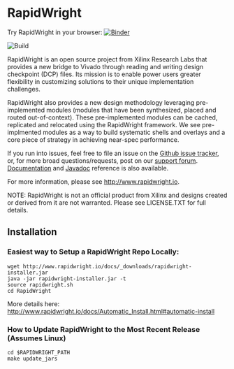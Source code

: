 # RapidWright  

Try RapidWright in your browser: [![Binder](https://mybinder.org/badge_logo.svg)](https://mybinder.org/v2/gh/clavin-xlnx/RapidWright-binder/master?filepath=HelloWorld.ipynb)

![Build](https://github.com/Xilinx/RapidWright/workflows/Build/badge.svg)

RapidWright is an open source project from Xilinx Research Labs that
provides a new bridge to Vivado through reading and writing design
checkpoint (DCP) files.  Its mission is to enable power users greater
flexibility in customizing solutions to their unique implementation
challenges.

RapidWright also provides a new design methodology leveraging
pre-implemented modules (modules that have been synthesized, placed
and routed out-of-context).  These pre-implemented modules can be
cached, replicated and relocated using the RapidWright framework. We
see pre-implmented modules as a way to build systematic shells and
overlays and a core piece of strategy in achieving near-spec
performance.

If you run into issues, feel free to file an issue on the [Github
issue tracker](https://github.com/Xilinx/RapidWright/issues/new), or,
for more broad questions/requests, post on our [support
forum](https://groups.google.com/forum/#!forum/rapidwright). [Documentation](http://www.rapidwright.io/docs/index.html)
and [Javadoc](http://www.rapidwright.io/javadoc/index.html) reference is also available.

For more information, please see http://www.rapidwright.io.

NOTE: RapidWright is not an official product from Xilinx and designs
created or derived from it are not warranted. Please see
LICENSE.TXT for full details.

## Installation

### Easiest way to Setup a RapidWright Repo Locally:

```
wget http://www.rapidwright.io/docs/_downloads/rapidwright-installer.jar
java -jar rapidwright-installer.jar -t
source rapidwright.sh
cd RapidWright
```

More details here:
http://www.rapidwright.io/docs/Automatic_Install.html#automatic-install


### How to Update RapidWright to the Most Recent Release (Assumes Linux)

```
cd $RAPIDWRIGHT_PATH
make update_jars
```

